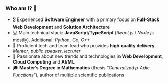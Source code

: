 ### Who am I? 🤔
<!--
**DraXu3/draxu3** is a ✨ _special_ ✨ repository because its `README.md` (this file) appears on your GitHub profile.

Here are some ideas to get you started:

- 🔭 I’m currently working on ...
- 🌱 I’m currently learning ...
- 👯 I’m looking to collaborate on ...
- 🤔 I’m looking for help with ...
- 💬 Ask me about ...
- 📫 How to reach me: ...
- 😄 Pronouns: ...
- ⚡ Fun fact: ...
-->

- 🎖️ Experienced **Software Engineer** with a primary focus on **Full-Stack Web Development** and **Solution Architecture**
- 💻 Main technical stack: **JavaScript/TypeScript** (*React.js* / *Node.js* mostly). Additional: *Python*, *Go*, *C++*
- 🕺 Proficient tech and team lead who provides **high quality delivery**. *Mentor*, *public speaker*, *lecturer*
- 🤖 Passionate about new trends and technologies in **Web Development**, **Cloud Computing** and **AI/ML**
- 🎓 **Master’s Degree in Mathematics** (thesis *"Generalized p-Adic Functions"*), author of multiple scientific publications
